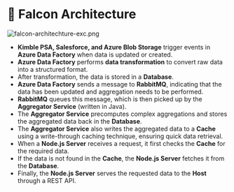 # 🚀 Falcon Architecture


![falcon-architechture-exc.png](https://prod-files-secure.s3.us-west-2.amazonaws.com/2218d451-9074-449a-9e14-4ae157871206/1c5c9930-f6f6-4a85-9a15-81a64569ec14/falcon-architechture-exc.png?X-Amz-Algorithm=AWS4-HMAC-SHA256&X-Amz-Content-Sha256=UNSIGNED-PAYLOAD&X-Amz-Credential=ASIAZI2LB466U4O2ZTK2%2F20250130%2Fus-west-2%2Fs3%2Faws4_request&X-Amz-Date=20250130T004748Z&X-Amz-Expires=3600&X-Amz-Security-Token=IQoJb3JpZ2luX2VjEJH%2F%2F%2F%2F%2F%2F%2F%2F%2F%2FwEaCXVzLXdlc3QtMiJHMEUCIQD1ylzm4BRauL3auaz%2BdrpQ0MpSgm42SPaKejCrNzG%2FegIgZrEPwbW%2BOTjlbBDHaii%2FQXt4Hc9Y1QEqZdwIrvxqNt0qiAQImv%2F%2F%2F%2F%2F%2F%2F%2F%2F%2FARAAGgw2Mzc0MjMxODM4MDUiDGfc4Zx6Ppgrh0tzbyrcAxb7vL4e5yqHavdLjj6NbE4RzA4L5TQbBlQRaAt0uecPXBwvKmkvgJ2U9BJSOI42fihouzDfOcmOa91%2FBBSO83r6hDdVPzhWc39tVeKGr8aII5D%2FztbTzCVEWkQoLCjh9DzZeKe141i6oydIAHEIFFVD%2FcRRhGB0n%2F7492mtNtoddLAIe6q%2B28cq9LqOBtOIEO6vT%2FX%2FAYYwo89Abfmh%2Ft%2BYtVhKz50yITz2BTMAdxzIBMmvnLnioRzFSAMzfEnzOJsmlstGAP5OYc0UeytIHcD22mYOrXN01Qtp7WPlhtrzSfggpk%2BCyIjyHOGera0Nfws1HrC%2BeAfQq0ZhURg%2FfuJilFGqv0bYnJaD6GWj%2BORfde9wn4hZrConryXjAxbtMul%2BwUIlDVsGypqEptJys2r%2BqyKgBI7YEWoTpvOqA28ro8JVG%2FoE7XtTrXD457ra%2BLJjGBSQdOZs0ehm0IZrzflAjR6DnruvoCUyUHhbQ6l0Jw9ITi9nejVvM9IRQdtYaOOqJX8FNOYDxAI30drpSCz3ex%2FvlgfdV2Y8MO98ybKpknHSX3Hxm862c9d0Xi04mRYJSXFq16pygXqlPwZ0bpZhM2%2BMGIMSsuV8jnF%2FK0zNaRXexwVbgKGXW32sMMmW67wGOqUBo8dTWD6wIpKijOdUlEmbcLSz%2BNYNrZ4Pl4%2Bz4AY4IbEg0TTo2mH9JVhrnycBjmGgYBnzvkakhqR9H%2FMtuYN5k2L8US%2BFXWKEy0%2BH5TC138DrVaadoN9SDnSHuQgKoSNfNmw4%2FWyfqR%2FayjaB9Y3h9uEL3%2F1oTIS9zGheed6QPSx4Afe8hpjPNkUum7ViXFBWdM4%2BVSXQcd0wSPXf%2FJX%2BbWy%2BIK3K&X-Amz-Signature=92068fd5976fea3224ee2dbcf8a178049a571a9b316eca7e5f47f63fc09a61ce&X-Amz-SignedHeaders=host&x-id=GetObject)

- **Kimble PSA, Salesforce, and Azure Blob Storage** trigger events in **Azure Data Factory** when data is updated or created.
- **Azure Data Factory** performs **data transformation** to convert raw data into a structured format.
- After transformation, the data is stored in a **Database**.
- **Azure Data Factory** sends a message to **RabbitMQ**, indicating that the data has been updated and aggregation needs to be performed.
- **RabbitMQ** queues this message, which is then picked up by the **Aggregator Service** (written in Java).
- The **Aggregator Service** precomputes complex aggregations and stores the aggregated data back in the **Database**.
- The **Aggregator Service** also writes the aggregated data to a **Cache** using a write-through caching technique, ensuring quick data retrieval.
- When a **Node.js Server** receives a request, it first checks the **Cache** for the required data.
- If the data is not found in the **Cache**, the **Node.js Server** fetches it from the **Database**.
- Finally, the **Node.js Server** serves the requested data to the **Host** through a REST API.

